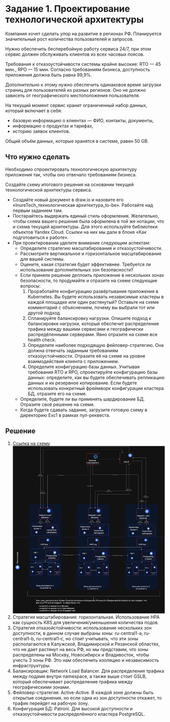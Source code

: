 # Задание 1. Проектирование технологической архитектуры

Компания хочет сделать упор на развитие в регионах РФ. Планируется значительный рост количества пользователей и запросов. 

Нужно обеспечить бесперебойную работу сервиса 24/7, при этом сервис должен обслуживать клиентов из всех часовых поясов.

Требования к отказоустойчивости системы крайне высокие: RTO — 45 мин., RPO — 15 мин. Согласно требованиям бизнеса, доступность приложения должна быть равна 99,9%.

Дополнительно к этому нужно обеспечить одинаковое время загрузки страниц для пользователей из разных регионов. Оно не должно зависеть от географического местоположения пользователя.

На текущий момент сервис хранит ограниченный набор данных, который включает в себя:
* базовую информацию о клиентах — ФИО, контакты, документы,
* информацию о продуктах и тарифах,
* историю заявок клиентов.

Общий объём данных, которые хранятся в системе, равен 50 GB.

## Что нужно сделать
Необходимо спроектировать технологическую архитектуру приложения так, чтобы оно отвечало требованиям бизнеса.

Создайте схему итогового решения на основании текущей технологической архитектуры сервиса.

* Создайте новый документ в draw.io и назовите его «InureTech_технологическая архитектура_to-be». Работайте над первым заданием там. 
* Постарайтесь выдержать единый стиль оформления. Желательно, чтобы схема вашего решения была оформлена в той же нотации, что и схема текущей архитектуры. Для этого используйте библиотеки объектов Yandex Cloud. Ссылки на них мы дали в блоке «Как подготовиться к работе».
* При проектировании уделите внимание следующим аспектам:
  * Определите стратегию масштабирования и отказоустойчивости.
  * Рассмотрите вертикальное и горизонтальное масштабирование для вашей системы. 
  * Оцените, какая стратегия будет эффективнее. Требуется ли использование дополнительных зон безопасности?
  * Если приняли решение деплоить приложение в нескольких зонах безопасности, то продумайте и отразите на схеме следующие вопросы:
    1. Проработайте конфигурацию развёртывания приложения в Kubernetes. Вы будете использовать независимые кластеры в каждой площадке или один растянутый? Оставьте на схеме комментарий с объяснением, почему вы выбрали тот или другой подход.
    2. Спланируйте балансировку нагрузки. Опишите подход к балансировке нагрузки, который обеспечит распределение трафика между вашими сервисами и географически распредёленными серверами. Явно отразите на схеме все health check.
    3. Определите наиболее подходящую фейловер-стратегию. Она должна отвечать заданным требованиям отказоустойчивости. Отразите её на схеме на уровне взаимодействия клиента с приложением.
    4. Определите конфигурацию базы данных. Учитывая требования RTO и RPO, спроектируйте конфигурацию базы данных: определите, как вы будете обеспечивать репликацию данных и их резервное копирование. Если будете использовать конкретный фреймворк конфигурации кластера БД, отразите его на схеме.
  * Определите, будете ли вы применять шардирование БД. Отразите своё решение на схеме.
  * Когда будете сдавать задание, загрузите готовую схему в директорию Exc1 в рамках пул-реквеста.

## Решение
1. [Ссылка на схему](InsureTech_технологическая_архитектура_to-be.drawio.xml)
   ![](InsureTech_технологическая_архитектура_to-be-to-be.drawio.png)
2. Стратегия масштабирования: горизонтальная. Использование HPA как сущность K8S для увеличения/уменьшения количества подов.
3. Стратегия отказойстойчивости: использование нескольких зон доступности, в данном случае выбраны зоны: ru-central1-a, ru-central1-b, ru-central1-c, но
    стоит учитывать, что эти зоны располагаются в Калужской, Владимирской и Рязанской областях, что не дает растянут на весь РФ, но мы
    представим, что зоны распределены на Москву, Новосибирск и Владивосток, чтобы учесть 3 зоны РФ. Это нам обеспечить изоляцию и независимость инфраструктуры.
4. Балансировщик: Network Load Balancer. Для распределения трафика между подами внутри namespace, а также выше стоит GSLB, который обеспечивает распределение трафика между
    географическими зонами.
5. Фейловер-стратегия: Active-Active. В каждой зоне должны быть открытые соединения, но если одна из зон доступности откажет, то трафик перейдет на рабочую зону. 
6. Конфигурация БД: Patroni. Для высокой доступности и отказоустойчивости распределённого кластера PostgreSQL.